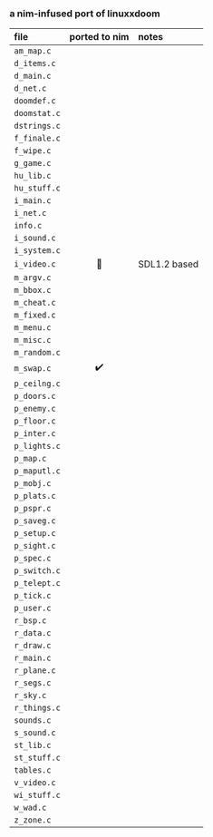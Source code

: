 ### a nim-infused port of linuxxdoom

| file | ported to nim | notes |
|:--- | :---: |:--- |
| `am_map.c` |  |  |
| `d_items.c` |  |  |
| `d_main.c` |  |  |
| `d_net.c` |  |  |
| `doomdef.c` |  |  |
| `doomstat.c` |  |  |
| `dstrings.c` |  |  |
| `f_finale.c` |  |  |
| `f_wipe.c` |  |  |
| `g_game.c` |  |  |
| `hu_lib.c` |  |  |
| `hu_stuff.c` |  |  |
| `i_main.c` |  |  |
| `i_net.c` |  |  |
| `info.c` |  |  |
| `i_sound.c` |  |  |
| `i_system.c` |  |  |
| `i_video.c` | :construction: | SDL1.2 based |
| `m_argv.c` |  |  |
| `m_bbox.c` |  |  |
| `m_cheat.c` |  |  |
| `m_fixed.c` |  |  |
| `m_menu.c` |  |  |
| `m_misc.c` |  |  |
| `m_random.c` |  |  |
| `m_swap.c` | :heavy_check_mark: |
| `p_ceilng.c` |  |  |
| `p_doors.c` |  |  |
| `p_enemy.c` |  |  |
| `p_floor.c` |  |  |
| `p_inter.c` |  |  |
| `p_lights.c` |  |  |
| `p_map.c` |  |  |
| `p_maputl.c` |  |  |
| `p_mobj.c` |  |  |
| `p_plats.c` |  |  |
| `p_pspr.c` |  |  |
| `p_saveg.c` |  |  |
| `p_setup.c` |  |  |
| `p_sight.c` |  |  |
| `p_spec.c` |  |  |
| `p_switch.c` |  |  |
| `p_telept.c` |  |  |
| `p_tick.c` |  |  |
| `p_user.c` |  |  |
| `r_bsp.c` |  |  |
| `r_data.c` |  |  |
| `r_draw.c` |  |  |
| `r_main.c` |  |  |
| `r_plane.c` |  |  |
| `r_segs.c` |  |  |
| `r_sky.c` |  |  |
| `r_things.c` |  |  |
| `sounds.c` |  |  |
| `s_sound.c` |  |  |
| `st_lib.c` |  |  |
| `st_stuff.c` |  |  |
| `tables.c` |  |  |
| `v_video.c` |  |  |
| `wi_stuff.c` |  |  |
| `w_wad.c` |  |  |
| `z_zone.c` |  |  |
